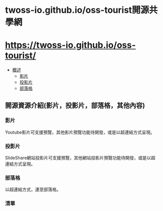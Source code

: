 # twoss-io.github.io/oss-tourist開源共學網

https://twoss-io.github.io/oss-tourist/
================

*   [概述](#overview)
    *   [影片](#video)
    *   [投影片](#slide)
    *   [部落格](#blog)
<h2 id="overview">開源資源介紹(影片，投影片，部落格，其他內容)</h2>

<h3 id="video">影片</h3>

Youtube影片可支援預覽，其他影片預覽功能待開發，或是以超連結方式呈現。

<h3 id="slide">投影片</h3>

SlideShare網站投影片可支援預覽，其他網站投影片預覽功能待開發，或是以超連結方式呈現。

<h3 id="blog">部落格</h3>

以超連結方式，連至部落格。

<h3 id="list">清單</h3>

